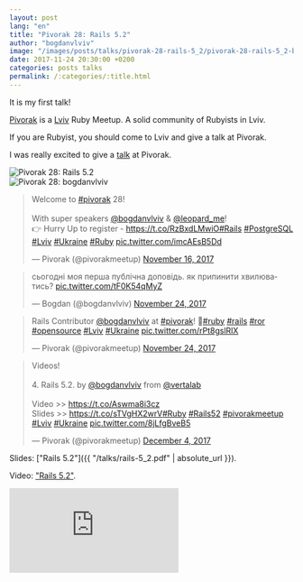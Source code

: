 ```yaml
---
layout: post
lang: "en"
title: "Pivorak 28: Rails 5.2"
author: "bogdanvlviv"
image: "/images/posts/talks/pivorak-28-rails-5_2/pivorak-28-rails-5_2-bogdanvlviv.jpg"
date: 2017-11-24 20:30:00 +0200
categories: posts talks
permalink: /:categories/:title.html
---
```


It is my first talk!

[Pivorak](https://pivorak.com) is a [Lviv](https://en.wikipedia.org/wiki/Lviv) Ruby Meetup. A solid community of Rubyists in Lviv.

If you are Rubyist, you should come to Lviv and give a talk at Pivorak.

I was really excited to give a [talk](https://pivorak.com/talks/rails-5-2) at Pivorak.

<div class="picture">
  <img src="{{ "/images/posts/talks/pivorak-28-rails-5_2/pivorak-28-rails-5_2-bogdanvlviv.jpg" | absolute_url }}" title="Pivorak 28: Rails 5.2">
</div>

<div class="picture">
  <img src="{{ "/images/posts/talks/pivorak-28-rails-5_2/pivorak-28-bogdanvlviv.jpg" | absolute_url }}" title="Pivorak 28: bogdanvlviv">
</div>

<blockquote class="twitter-tweet" data-lang="en"><p lang="en" dir="ltr">Welcome to <a href="https://twitter.com/hashtag/pivorak?src=hash&amp;ref_src=twsrc%5Etfw">#pivorak</a> 28! <br><br>With super speakers <a href="https://twitter.com/bogdanvlviv?ref_src=twsrc%5Etfw">@bogdanvlviv</a> &amp; <a href="https://twitter.com/leopard_me?ref_src=twsrc%5Etfw">@leopard_me</a>!<br>👉 Hurry Up to register - <a href="https://t.co/RzBxdLMwiO">https://t.co/RzBxdLMwiO</a><a href="https://twitter.com/hashtag/Rails?src=hash&amp;ref_src=twsrc%5Etfw">#Rails</a> <a href="https://twitter.com/hashtag/PostgreSQL?src=hash&amp;ref_src=twsrc%5Etfw">#PostgreSQL</a> <a href="https://twitter.com/hashtag/Lviv?src=hash&amp;ref_src=twsrc%5Etfw">#Lviv</a> <a href="https://twitter.com/hashtag/Ukraine?src=hash&amp;ref_src=twsrc%5Etfw">#Ukraine</a> <a href="https://twitter.com/hashtag/Ruby?src=hash&amp;ref_src=twsrc%5Etfw">#Ruby</a> <a href="https://t.co/imcAEsB5Dd">pic.twitter.com/imcAEsB5Dd</a></p>&mdash; Pivorak (@pivorakmeetup) <a href="https://twitter.com/pivorakmeetup/status/931081086632910848?ref_src=twsrc%5Etfw">November 16, 2017</a></blockquote>

<blockquote class="twitter-tweet" data-lang="en"><p lang="uk" dir="ltr">сьогодні моя перша публічна доповідь. як припинити хвилюватись? <a href="https://t.co/tF0K54qMyZ">pic.twitter.com/tF0K54qMyZ</a></p>&mdash; Bogdan (@bogdanvlviv) <a href="https://twitter.com/bogdanvlviv/status/934081950767353856?ref_src=twsrc%5Etfw">November 24, 2017</a></blockquote>

<blockquote class="twitter-tweet" data-lang="en"><p lang="en" dir="ltr">Rails Contributor <a href="https://twitter.com/bogdanvlviv?ref_src=twsrc%5Etfw">@bogdanvlviv</a> at <a href="https://twitter.com/hashtag/pivorak?src=hash&amp;ref_src=twsrc%5Etfw">#pivorak</a>! 🙌<a href="https://twitter.com/hashtag/ruby?src=hash&amp;ref_src=twsrc%5Etfw">#ruby</a> <a href="https://twitter.com/hashtag/rails?src=hash&amp;ref_src=twsrc%5Etfw">#rails</a> <a href="https://twitter.com/hashtag/ror?src=hash&amp;ref_src=twsrc%5Etfw">#ror</a> <a href="https://twitter.com/hashtag/opensource?src=hash&amp;ref_src=twsrc%5Etfw">#opensource</a> <a href="https://twitter.com/hashtag/Lviv?src=hash&amp;ref_src=twsrc%5Etfw">#Lviv</a> <a href="https://twitter.com/hashtag/Ukraine?src=hash&amp;ref_src=twsrc%5Etfw">#Ukraine</a> <a href="https://t.co/rPt8gslRlX">pic.twitter.com/rPt8gslRlX</a></p>&mdash; Pivorak (@pivorakmeetup) <a href="https://twitter.com/pivorakmeetup/status/934117066784821250?ref_src=twsrc%5Etfw">November 24, 2017</a></blockquote>

<blockquote class="twitter-tweet" data-lang="en"><p lang="en" dir="ltr">Videos!<br><br>4. Rails 5.2. by <a href="https://twitter.com/bogdanvlviv?ref_src=twsrc%5Etfw">@bogdanvlviv</a> from <a href="https://twitter.com/vertalab?ref_src=twsrc%5Etfw">@vertalab</a> <br><br>Video &gt;&gt; <a href="https://t.co/Aswma8i3cz">https://t.co/Aswma8i3cz</a><br>Slides &gt;&gt; <a href="https://t.co/sTVgHX2wrV">https://t.co/sTVgHX2wrV</a><a href="https://twitter.com/hashtag/Ruby?src=hash&amp;ref_src=twsrc%5Etfw">#Ruby</a> <a href="https://twitter.com/hashtag/Rails52?src=hash&amp;ref_src=twsrc%5Etfw">#Rails52</a> <a href="https://twitter.com/hashtag/pivorakmeetup?src=hash&amp;ref_src=twsrc%5Etfw">#pivorakmeetup</a> <a href="https://twitter.com/hashtag/Lviv?src=hash&amp;ref_src=twsrc%5Etfw">#Lviv</a> <a href="https://twitter.com/hashtag/Ukraine?src=hash&amp;ref_src=twsrc%5Etfw">#Ukraine</a> <a href="https://t.co/8jLfgBveB5">pic.twitter.com/8jLfgBveB5</a></p>&mdash; Pivorak (@pivorakmeetup) <a href="https://twitter.com/pivorakmeetup/status/937777468903174145?ref_src=twsrc%5Etfw">December 4, 2017</a></blockquote>

Slides: ["Rails 5.2"]({{ "/talks/rails-5_2.pdf" | absolute_url }}).

Video: ["Rails 5.2"](https://www.youtube.com/watch?v=22e4Yhud8jk).

<iframe src="https://www.youtube.com/embed/22e4Yhud8jk" frameborder="0" allowfullscreen></iframe>
